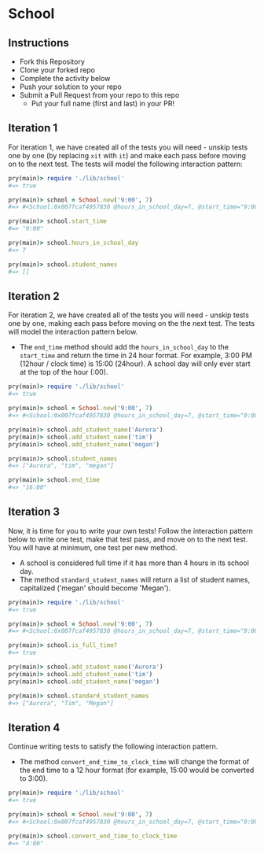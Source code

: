 # School

## Instructions

* Fork this Repository
* Clone your forked repo
* Complete the activity below
* Push your solution to your repo
* Submit a Pull Request from your repo to this repo
    * Put your full name (first and last) in your PR!

## Iteration 1

For iteration 1, we have created all of the tests you will need - unskip tests one by one (by replacing `xit` with `it`) and make each pass before moving on to the next test. The tests will model the following interaction pattern:

```ruby
pry(main)> require './lib/school'
#=> true

pry(main)> school = School.new('9:00', 7)
#=> #<School:0x007fcaf4957830 @hours_in_school_day=7, @start_time="9:00", @student_names=[]>

pry(main)> school.start_time
#=> "9:00"

pry(main)> school.hours_in_school_day
#=> 7

pry(main)> school.student_names
#=> []
```

## Iteration 2

For iteration 2, we have created all of the tests you will need - unskip tests one by one, making each pass before moving on the the next test. The tests will model the interaction pattern below.  
  * The `end_time` method should add the `hours_in_school_day` to the `start_time` and return the time in 24 hour format.  For example, 3:00 PM (12hour / clock time) is 15:00 (24hour). A school day will only ever start at the top of the hour (:00).

```ruby  
pry(main)> require './lib/school'
#=> true

pry(main)> school = School.new('9:00', 7)
#=> #<School:0x007fcaf4957830 @hours_in_school_day=7, @start_time="9:00", @student_names=[]>

pry(main)> school.add_student_name('Aurora')
pry(main)> school.add_student_name('tim')
pry(main)> school.add_student_name('megan')

pry(main)> school.student_names
#=> ["Aurora", "tim", "megan"]

pry(main)> school.end_time
#=> "16:00"
```

## Iteration 3

Now, it is time for you to write your own tests!  Follow the interaction pattern below to write one test, make that test pass, and move on to the next test.  You will have at minimum, one test per new method.
  * A school is considered full time if it has more than 4 hours in its school day.  
  * The method `standard_student_names` will return a list of student names, capitalized ('megan' should become 'Megan').

```ruby
pry(main)> require './lib/school'
#=> true

pry(main)> school = School.new('9:00', 7)
#=> #<School:0x007fcaf4957830 @hours_in_school_day=7, @start_time="9:00", @student_names=[]>

pry(main)> school.is_full_time?
#=> true

pry(main)> school.add_student_name('Aurora')
pry(main)> school.add_student_name('tim')
pry(main)> school.add_student_name('megan')

pry(main)> school.standard_student_names
#=> ["Aurora", "Tim", "Megan"]
```

## Iteration 4

Continue writing tests to satisfy the following interaction pattern.
  * The method `convert_end_time_to_clock_time` will change the format of the end time to a 12 hour format (for example, 15:00 would be converted to 3:00).

```ruby
pry(main)> require './lib/school'
#=> true

pry(main)> school = School.new('9:00', 7)
#=> #<School:0x007fcaf4957830 @hours_in_school_day=7, @start_time="9:00", @student_names=[]>

pry(main)> school.convert_end_time_to_clock_time
#=> "4:00"
```
